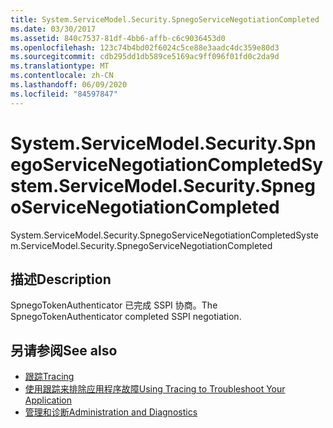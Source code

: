 ```yaml
---
title: System.ServiceModel.Security.SpnegoServiceNegotiationCompleted
ms.date: 03/30/2017
ms.assetid: 840c7537-81df-4bb6-affb-c6c9036453d0
ms.openlocfilehash: 123c74b4bd02f6024c5ce88e3aadc4dc359e80d3
ms.sourcegitcommit: cdb295dd1db589ce5169ac9ff096f01fd0c2da9d
ms.translationtype: MT
ms.contentlocale: zh-CN
ms.lasthandoff: 06/09/2020
ms.locfileid: "84597847"
---
```

# <a name="systemservicemodelsecurityspnegoservicenegotiationcompleted"></a><span data-ttu-id="4e7a0-102">System.ServiceModel.Security.SpnegoServiceNegotiationCompleted</span><span class="sxs-lookup"><span data-stu-id="4e7a0-102">System.ServiceModel.Security.SpnegoServiceNegotiationCompleted</span></span>
<span data-ttu-id="4e7a0-103">System.ServiceModel.Security.SpnegoServiceNegotiationCompleted</span><span class="sxs-lookup"><span data-stu-id="4e7a0-103">System.ServiceModel.Security.SpnegoServiceNegotiationCompleted</span></span>  
  
## <a name="description"></a><span data-ttu-id="4e7a0-104">描述</span><span class="sxs-lookup"><span data-stu-id="4e7a0-104">Description</span></span>  
 <span data-ttu-id="4e7a0-105">SpnegoTokenAuthenticator 已完成 SSPI 协商。</span><span class="sxs-lookup"><span data-stu-id="4e7a0-105">The SpnegoTokenAuthenticator completed SSPI negotiation.</span></span>  
  
## <a name="see-also"></a><span data-ttu-id="4e7a0-106">另请参阅</span><span class="sxs-lookup"><span data-stu-id="4e7a0-106">See also</span></span>

- [<span data-ttu-id="4e7a0-107">跟踪</span><span class="sxs-lookup"><span data-stu-id="4e7a0-107">Tracing</span></span>](index.md)
- [<span data-ttu-id="4e7a0-108">使用跟踪来排除应用程序故障</span><span class="sxs-lookup"><span data-stu-id="4e7a0-108">Using Tracing to Troubleshoot Your Application</span></span>](using-tracing-to-troubleshoot-your-application.md)
- [<span data-ttu-id="4e7a0-109">管理和诊断</span><span class="sxs-lookup"><span data-stu-id="4e7a0-109">Administration and Diagnostics</span></span>](../index.md)

